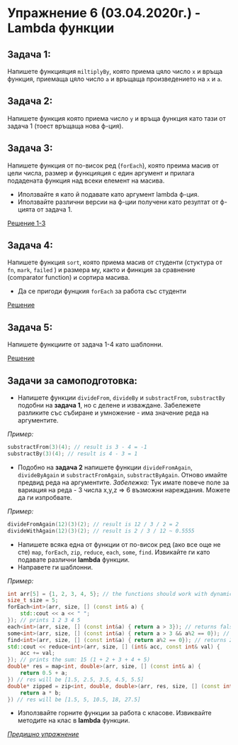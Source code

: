 # Упражнение 6 (03.04.2020г.) - Lambda функции

## Задача 1:
Напишете функцияция `miltiplyBy`, която приема цяло число `х` и връща функция, приемаща цяло число `а` и връщаща произведението на `х` и `а`.
 
## Задача 2:
Напишете функция която приема число `y` и връща функция като тази от задача 1 (тоест връщаща нова ф-ция).
 
## Задача 3:
Напишете функция от по-висок ред (`forEach`), която преима масив от цели числа, размер и функцияция с един аргумент и прилага подадената функция над всеки елемент на масива.
* Иползвайте я като й подавате като аргумент lambda ф-ция.
* Иползвайте различни версии на ф-ции получени като резултат от ф-цията от задача 1.

[Решение 1-3](./solutions.cpp)
 
## Задача 4:
Напишете функция `sort`, която приема масив от студенти (стуктура от `fn`, `mark`, `failed` ) и размера му, както и финкция за сравнение (comparator function) и сортира масива.
* Да се пригоди фунцкия `forEach` за работа със студенти

[Решение](./students.cpp)

## Задача 5:
Напишете функциите от задача 1-4 като шаблонни.

[Решение](./templates.cpp)

## Задачи за самоподготовка:
* Напишете функции `divideFrom`, `divideBy` и `substractFrom`, `substractBy` подобни на **задача 1**, но с делене и изваждане. Забележете разликите със събиране и умножение - има значение реда на аргументите. 

_Пример:_
```cpp
substractFrom(3)(4); // result is 3 - 4 = -1
substractBy(3)(4); // result is 4 - 3 = 1
```

* Подобно на **задача 2** напишете функции `divideFromAgain`, `divideByAgain` и `substractFromAgain`, `substractByAgain`. Отново имайте предвид реда на аргументите. _Забележка:_ Тук имате повече поле за вариация на реда - 3 числа x,y,z => 6 възможни нареждания. Можете да ги изпробвате.

_Пример:_
```cpp
divideFromAgain(12)(3)(2); // result is 12 / 3 / 2 = 2
divideWithAgain(12)(3)(2); // result is 2 / 3 / 12 ~ 0.5555
```

* Напишете всяка една от функции от по-висок ред (ако все още не сте) `map`, `forEach`, `zip`, `reduce`, `each`, `some`, `find`. Извикайте ги като подавате различни **lambda** функции.
* Направете ги шаблонни.

_Пример:_
```cpp
int arr[5] = {1, 2, 3, 4, 5}; // the functions should work with dynamic arrays
size_t size = 5;
forEach<int>(arr, size, [] (const int& a) { 
    std::cout << a << " ";
}); // prints 1 2 3 4 5
each<int>(arr, size, [] (const int&a) { return a > 3}); // returns false
some<int>(arr, size, [] (const int&a) { return a > 3 && a%2 == 0}); // returns true (because of 4)
find<int>(arr, size, [] (const int&a) { return a%2 == 0}); // returns 2 ( the first occurance that satisfies the condition)
std::cout << reduce<int>(arr, size, [] (int& acc, const int& val) {
    acc += val;
}); // prints the sum: 15 (1 + 2 + 3 + 4 + 5)
double* res = map<int, double>(arr, size, [] (const int& a) {
    return 0.5 + a;
}) // res will be [1.5, 2.5, 3.5, 4.5, 5.5]
double* zipped = zip<int, double, double>(arr, res, size, [] (const int& a, const double& b) {
    return a * b;
}) // res will be [1.5, 5, 10.5, 18, 27.5]
```

* Използвайте горните функции за работа с класове. Извиквайте методите на клас в **lambda** функции.

[*Предишно упражнение*](../lab05)
